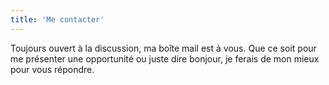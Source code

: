 ```yaml
---
title: 'Me contacter'
---
```


Toujours ouvert à la discussion, ma boîte mail est à vous. Que ce soit pour me présenter une opportunité ou juste dire bonjour, je ferais de mon mieux pour vous répondre.

